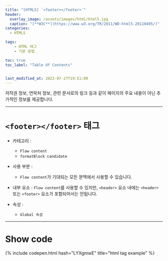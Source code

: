 ```yaml
---
title: "[HTML5] `<footer></footer>`"
header:
  overlay_image: /assets/images/html/html5.jpg
  caption: "[**W3C**](https://www.w3.org/TR/2011/WD-html5-20110405/)"
categories:
  - HTML5

tags:
    - HTML 태그
    - 기본 문법

toc: true
toc_label: "Table Of Contents"


last_modified_at: 2023-07-27T19:51:00
---
```


저작권 정보, 연락처 정보, 관련 문서로의 링크 등과 같이 페이지의 주요 내용이 아닌 추가적인 정보를 제공합니다.

---

# `<footer></footer>` 태그

- 카테고리 : 
  - `Flow content`
  - `formatBlock candidate`
  
- 사용 부분 : 
  - `Flow content`가 기대되는 모든 문맥에서 사용할 수 있습니다.
  
- 내부 요소 : `Flow content`를 사용할 수 있지만, `<header>` 요소 내에는 `<header>` 또는 `<footer>` 요소가 포함되어서는 안됩니다.
  
- 속성 : 
  - `Global 속성`

---

# Show code
{% include codepen.html hash="LYXgmwE" title="html tag example" %}